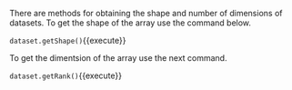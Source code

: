There are methods for obtaining the shape and number of dimensions of datasets.
To get the shape of the array use the command below.

`dataset.getShape()`{{execute}}

To get the dimentsion of the array use the next command.

`dataset.getRank()`{{execute}}
